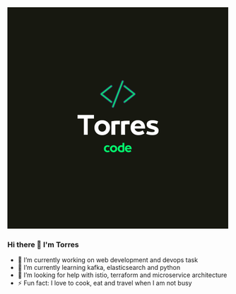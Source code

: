 

<img src="https://github.com/heartTorres/heartTorres/blob/main/MyLogo.png" alt="towerBanner" width="500" height="500"/>

### Hi there 👋 I'm Torres

- 🔭 I’m currently working on web development and devops task
- 🌱 I’m currently learning kafka, elasticsearch and python
- 🤔 I’m looking for help with istio, terraform and microservice architecture
- ⚡ Fun fact: I love to cook, eat and travel when I am not busy

<!--
**heartTorres/heartTorres** is a ✨ _special_ ✨ repository because its `README.md` (this file) appears on your GitHub profile.

Here are some ideas to get you started:

- 🔭 I’m currently working on web development and devops task
- 🌱 I’m currently learning kafka (AWS MSK), elasticsearch and python
- 🤔 I’m looking for help with istio, terraform and microservice architecture
- ⚡ Fun fact: I love to cook, eat and travel when I am not busy
-->
